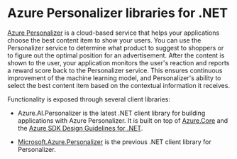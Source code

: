 # Azure Personalizer libraries for .NET

[Azure Personalizer](https://docs.microsoft.com/azure/cognitive-services/personalizer/)
is a cloud-based service that helps your applications choose the best content item to show your users. You can use the Personalizer service to determine what product to suggest to shoppers or to figure out the optimal position for an advertisement. After the content is shown to the user, your application monitors the user's reaction and reports a reward score back to the Personalizer service. This ensures continuous improvement of the machine learning model, and Personalizer's ability to select the best content item based on the contextual information it receives.

Functionality is exposed through several client libraries:

[comment]: <> (TODO https://github.com/Azure/azure-sdk-for-net/tree/master/sdk/personalizer add the link once it is live and the link works)
- Azure.AI.Personalizer is the latest .NET client library for building applications with Azure Personalizer.  It is built on top of [Azure.Core](https://github.com/Azure/azure-sdk-for-net/blob/master/sdk/core/Azure.Core/README.md) and the [Azure SDK Design Guidelines for .NET](https://azure.github.io/azure-sdk/dotnet_introduction.html).

- [Microsoft.Azure.Personalizer](https://github.com/Azure/azure-sdk-for-net/tree/master/sdk/cognitiveservices/Personalizer) is the previous .NET client library for Personalizer.